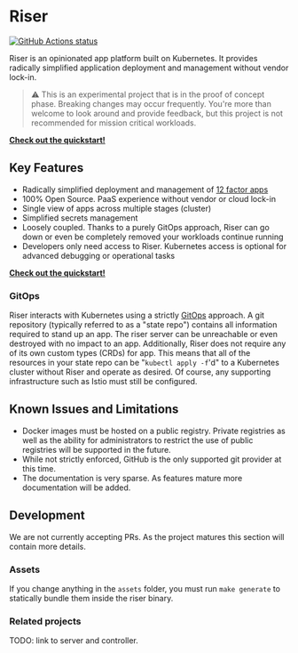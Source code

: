 # Riser

<p align="left">
    <a href="https://github.com/riser-platform/riser"><img alt="GitHub Actions status" src="https://github.com/riser-platform/riser/workflows/Main/badge.svg"></a>
</p>

Riser is an opinionated app platform built on Kubernetes. It provides radically simplified application deployment and management without vendor lock-in.

> :warning: This is an experimental project that is in the proof of concept phase. Breaking changes may occur frequently. You're more than welcome to look around and provide feedback, but this project is not recommended for mission critical workloads.

**[Check out the quickstart!](quickstart.md)**

## Key Features

- Radically simplified deployment and management of [12 factor apps](https://12factor.net/)
- 100% Open Source. PaaS experience without vendor or cloud lock-in
- Single view of apps across multiple stages (cluster)
- Simplified secrets management
- Loosely coupled. Thanks to a purely GitOps approach, Riser can go down or even be completely removed your workloads continue running
- Developers only need access to Riser. Kubernetes access is optional for advanced debugging or operational tasks

**[Check out the quickstart!](quickstart.md)**

### GitOps

Riser interacts with Kubernetes using a strictly [GitOps](https://thenewstack.io/what-is-gitops-and-why-it-might-be-the-next-big-thing-for-devops/) approach. A git repository (typically referred to as a "state repo") contains all information required to stand up an app. The riser server can be unreachable or even destroyed with no impact to an app. Additionally, Riser does not require any of its own custom types (CRDs) for app. This means that all of the resources in your state repo can be "`kubectl apply -f`'d" to a Kubernetes cluster without Riser and operate as desired. Of course, any supporting infrastructure such as Istio must still be configured.

## Known Issues and Limitations

- Docker images must be hosted on a public registry. Private registries as well as the ability for administrators to restrict the use of public registries will be supported in the future.
- While not strictly enforced, GitHub is the only supported git provider at this time.
- The documentation is very sparse. As features mature more documentation will be added.

## Development

We are not currently accepting PRs. As the project matures this section will contain more details.

### Assets

If you change anything in the `assets` folder, you must run `make generate` to statically bundle them inside the riser binary.

### Related projects

TODO: link to server and controller.